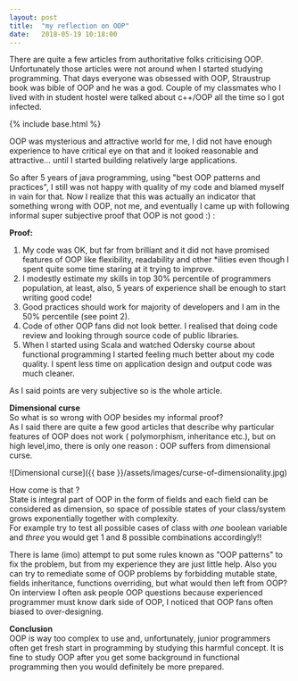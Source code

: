 ```yaml
---
layout: post
title:  "my reflection on OOP"
date:   2018-05-19 10:18:00
---
```


There are quite a few articles from authoritative folks criticising OOP. Unfortunately those articles were not around when I started studying programming.
That days everyone was obsessed with OOP, Straustrup book was bible of OOP and he was a god. Couple of my classmates who I lived with in student hostel
were talked about c++/OOP all the time so I got infected.

{% include base.html %}


OOP was mysterious and attractive world for me, I did not have enough experience to have  critical eye on that 
and it looked reasonable and attractive... until I started building relatively large applications. 

So after 5 years of java programming, using "best OOP patterns and practices", 
I still was not happy with quality of my code and blamed myself in vain for that. 
Now I realize that this was actually an indicator that something wrong with OOP, not me, 
and eventually I came up with following informal super subjective proof that OOP is not good :) :

**Proof:** 

1. My code was OK, but far from brilliant and it did not have promised features of OOP like flexibility, readability and other *ilities even though I spent quite some time staring at it trying to improve.
2. I modestly estimate my skills in top 30% percentile of programmers population, at least, also, 5 years of experience shall be enough to start writing good code!
3. Good practices should work for majority of developers and I am in the 50% percentile (see point 2).     
4. Code of other OOP fans did not look better. I realised that doing code review and looking through source code of public libraries.
5. When I started using Scala and watched Odersky course about functional programming 
I started feeling much better about my code quality.
I spent less time on application design and output code was much cleaner. 

As I said points are very subjective so is the whole article.

**Dimensional curse** <br/>
So what is so wrong with OOP besides my informal proof?
<br/>As I said there are quite a few good articles that describe why particular features of OOP does not work ( polymorphism, inheritance etc.), 
but on high level,imo, there is only one reason : OOP suffers from dimensional curse.

![Dimensional curse]({{ base }}/assets/images/curse-of-dimensionality.jpg)


How come is that ? <br/> State is integral part of OOP in the form of fields and each field can be considered as dimension, so space of possible 
states of your class/system grows exponentially together with complexity.  
For example try to test all possible cases of class with *one* boolean variable and *three* you would get 1 and 8 possible combinations accordingly!!

There is lame (imo) attempt to put some rules known as "OOP patterns" to fix the problem, but from my experience they are just little help.
Also you can try to remediate some of OOP problems by forbidding mutable state, fields inheritance, functions overriding, but what would then left from OOP?
On interview I often ask people OOP questions because experienced programmer must know dark side of OOP,
I noticed that OOP fans often biased to over-designing.
  
**Conclusion**<br/>
OOP is way too complex to use and, unfortunately, junior programmers often get fresh start in programming by studying this harmful concept.
It is fine to study OOP after you get some background in functional programming then you would definitely be more prepared.
